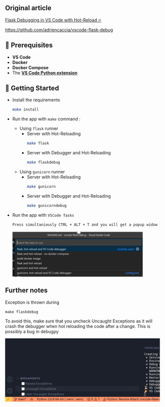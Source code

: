## Original article
[Flask Debugging in VS Code with Hot-Reload 🔥](https://blog.theodo.com/2020/05/debug-flask-vscode/)


https://github.com/adriencaccia/vscode-flask-debug

## 🔧 Prerequisites

- **VS Code**
- **Docker**
- **Docker Compose**
- The [**VS Code Python extension**](https://marketplace.visualstudio.com/items?itemName=ms-python.python)

## 🎉 Getting Started

- Install the requirements
    ```bash
    make install
    ```
- Run the app with `make` command :
  - Using `flask` runner
    - Server with Hot-Reloading
      ```bash
      make flask
      ```
    - Server with Debugger and Hot-Reloading
      ```bash
      make flaskdebug
      ```
  - Using `gunicorn` runner
    - Server with Hot-Reloading
      ```bash
      make gunicorn
      ```
    - Server with Debugger and Hot-Reloading
      ```bash
      make gunicorndebug
      ```
- Run the app with `VSCode Tasks`

    ```bash
    Press simultaniously CTRL + ALT + T and you will get a popup widow were you can choose your option 
    ```
    ![VSCode Task Options](/assets/png/vsCodeTasksOptions.PNG)

## Further notes

Exception is thrown during 
```
make flaskdebug
```
    
    
To avoid this, make sure that you uncheck Uncaught Exceptions as it will crash the debugger when hot reloading the code after a change.
This is possibly a bug in debugpy

![VSCode Debugger Options](/assets/png/debugger.PNG)

